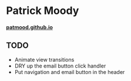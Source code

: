 # Patrick Moody
#### [patmood.github.io](http://patmood.github.io/)

## TODO
- Animate view transitions
- DRY up the email button click handler
- Put navigation and email button in the header
